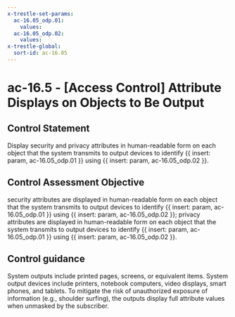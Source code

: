 ```yaml
---
x-trestle-set-params:
  ac-16.05_odp.01:
    values:
  ac-16.05_odp.02:
    values:
x-trestle-global:
  sort-id: ac-16.05
---
```


# ac-16.5 - \[Access Control\] Attribute Displays on Objects to Be Output

## Control Statement

Display security and privacy attributes in human-readable form on each object that the system transmits to output devices to identify {{ insert: param, ac-16.05_odp.01 }} using {{ insert: param, ac-16.05_odp.02 }}.

## Control Assessment Objective

security attributes are displayed in human-readable form on each object that the system transmits to output devices to identify {{ insert: param, ac-16.05_odp.01 }} using {{ insert: param, ac-16.05_odp.02 }};
privacy attributes are displayed in human-readable form on each object that the system transmits to output devices to identify {{ insert: param, ac-16.05_odp.01 }} using {{ insert: param, ac-16.05_odp.02 }}.

## Control guidance

System outputs include printed pages, screens, or equivalent items. System output devices include printers, notebook computers, video displays, smart phones, and tablets. To mitigate the risk of unauthorized exposure of information (e.g., shoulder surfing), the outputs display full attribute values when unmasked by the subscriber.
